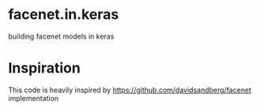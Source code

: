# facenet.in.keras
building facenet models in keras
# Inspiration
This code is heavily inspired by https://github.com/davidsandberg/facenet implementation
